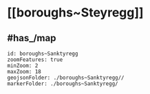 # [[boroughs~Steyregg]] 


## #has_/map  



```leaflet
id: boroughs~Sanktyregg
zoomFeatures: true 
minZoom: 2 
maxZoom: 18
geojsonFolder: ./boroughs~Sanktyregg//
markerFolder: ./boroughs~Sanktyregg/
```

